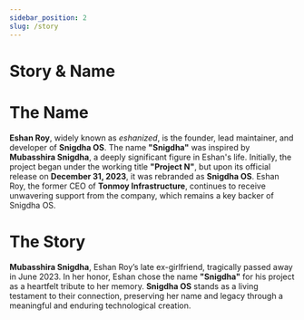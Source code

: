 ```yaml
---
sidebar_position: 2
slug: /story
---
```

# Story & Name

# The Name

**Eshan Roy**, widely known as *eshanized*, is the founder, lead maintainer, and developer of **Snigdha OS**. 
The name **"Snigdha"** was inspired by **Mubasshira Snigdha**, a deeply significant figure in Eshan's life. Initially, 
the project began under the working title **"Project N"**, but upon its official release on **December 31, 2023**, 
it was rebranded as **Snigdha OS**. Eshan Roy, the former CEO of **Tonmoy Infrastructure**, continues to receive unwavering support from the company, 
which remains a key backer of Snigdha OS.

# The Story
**Mubasshira Snigdha**, Eshan Roy’s late ex-girlfriend, tragically passed away in June 2023. In her honor, 
Eshan chose the name **"Snigdha"** for his project as a heartfelt tribute to her memory. 
**Snigdha OS** stands as a living testament to their connection, preserving her name and legacy through a meaningful and enduring technological creation.
